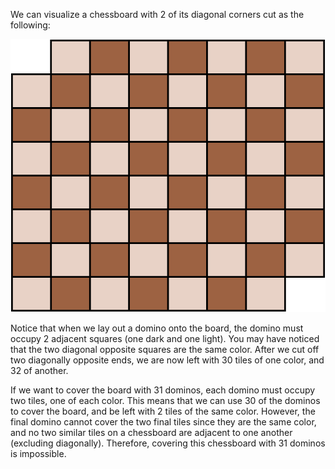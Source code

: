 We can visualize a chessboard with 2 of its diagonal corners cut as the following:

<p align="center"><img src="img/figure-6-3.png" alt="Chessboard"></p>

Notice that when we lay out a domino onto the board, the domino must occupy 2 adjacent squares (one dark and one light). You may have noticed that the two diagonal opposite squares are the same color. After we cut off two diagonally opposite ends, we are now left with 30 tiles of one color, and 32 of another.

If we want to cover the board with 31 dominos, each domino must occupy two tiles, one of each color. This means that we can use 30 of the dominos to cover the board, and be left with 2 tiles of the same color. However, the final domino cannot cover the two final tiles since they are the same color, and no two similar tiles on a chessboard are adjacent to one another (excluding diagonally). Therefore, covering this chessboard with 31 dominos is impossible.
